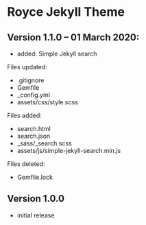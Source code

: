 # Royce Jekyll Theme

## Version 1.1.0 – 01 March 2020:

- added: Simple Jekyll search

Files updated:

- .gitignore
- Gemfile
- _config.yml
- assets/css/style.scss

Files added:

- search.html
- search.json
- _sass/_search.scss
- assets/js/simple-jekyll-search.min.js

Files deleted:

- Gemfile.lock

## Version 1.0.0
- initial release
